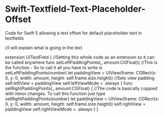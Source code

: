 # Swift-Textfield-Text-Placeholder-Offset
Code for Swift 5 allowing a text offset for default placeholder text in textfields

//I will explain what is going in the text

extension UITextField { //Setting this whole code as an extension so it can be called anywhere
    func setLeftPaddingPoints(_ amount:CGFloat){ //This is the function - So to call it all you have to write is setLeftPaddingPoints(number)
        let paddingView = UIView(frame: CGRect(x: 0, y: 0, width: amount, height: self.frame.size.height)) //Sets view padding
        self.leftView = paddingView
        self.leftViewMode = .always
    }
    func setRightPaddingPoints(_ amount:CGFloat) { //The code is basically coppied with minor changes. To call this function just type setRightPaddingPoints(number)
        let paddingView = UIView(frame: CGRect(x: 0, y: 0, width: amount, height: self.frame.size.height))
        self.rightView = paddingView
        self.rightViewMode = .always
    }
}
